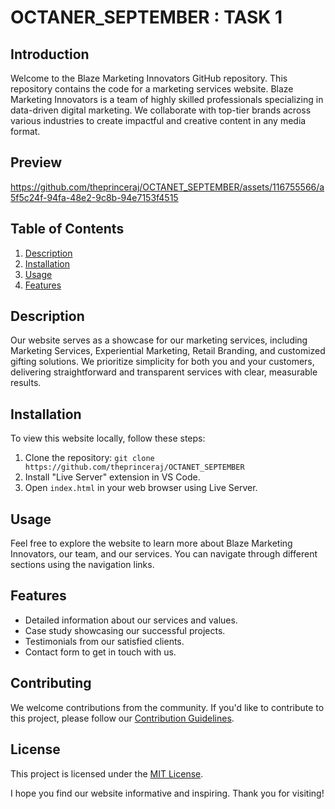 # OCTANER_SEPTEMBER : TASK 1

## Introduction
Welcome to the Blaze Marketing Innovators GitHub repository. This repository contains the code for a marketing services website. Blaze Marketing Innovators is a team of highly skilled professionals specializing in data-driven digital marketing. We collaborate with top-tier brands across various industries to create impactful and creative content in any media format.

## Preview
https://github.com/theprinceraj/OCTANET_SEPTEMBER/assets/116755566/a5f5c24f-94fa-48e2-9c8b-94e7153f4515

## Table of Contents
1. [Description](#description)
2. [Installation](#installation)
3. [Usage](#usage)
4. [Features](#features)

## Description
Our website serves as a showcase for our marketing services, including Marketing Services, Experiential Marketing, Retail Branding, and customized gifting solutions. We prioritize simplicity for both you and your customers, delivering straightforward and transparent services with clear, measurable results.

## Installation
To view this website locally, follow these steps:
1. Clone the repository: `git clone https://github.com/theprinceraj/OCTANET_SEPTEMBER`
2. Install "Live Server" extension in VS Code.
3. Open `index.html` in your web browser using Live Server.

## Usage
Feel free to explore the website to learn more about Blaze Marketing Innovators, our team, and our services. You can navigate through different sections using the navigation links.

## Features
- Detailed information about our services and values.
- Case study showcasing our successful projects.
- Testimonials from our satisfied clients.
- Contact form to get in touch with us.

## Contributing
We welcome contributions from the community. If you'd like to contribute to this project, please follow our [Contribution Guidelines](CONTRIBUTING.md).

## License
This project is licensed under the [MIT License](LICENSE).

I hope you find our website informative and inspiring. Thank you for visiting!
